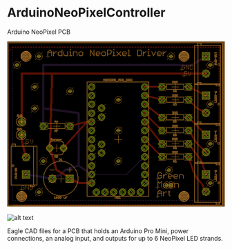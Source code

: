 # ArduinoNeoPixelController
Arduino NeoPixel PCB

![alt text](https://raw.githubusercontent.com/GreenMoonArt/ArduinoNeoPixelController/d26379eee3d41f41b79714ae31324d383b0d19d3/NeoPixelDriverPCB.png)

![alt text](../master/NeoPixelDriverPCB.png)

Eagle CAD files for a PCB that holds an Arduino Pro Mini, power connections, an analog input, and outputs for up to 6 NeoPixel LED strands. 
